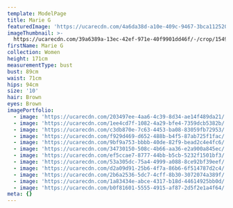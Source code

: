 ```yaml
---
template: ModelPage
title: Marie G
featuredImage: 'https://ucarecdn.com/4a6da38d-a10e-409c-9467-3bca11252082/'
imageThumbnail: >-
  https://ucarecdn.com/39a6389a-13ec-42ef-971e-40f9901dd46f/-/crop/1549x1482/83,0/-/preview/
firstName: Marie G
collection: Women
height: 171cm
measurementType: bust
bust: 89cm
waist: 71cm
hips: 94cm
size: '10'
hair: Brown
eyes: Brown
imagePortfolio:
  - image: 'https://ucarecdn.com/203497ee-4aa6-4c39-8d34-ae14f489da21/'
  - image: 'https://ucarecdn.com/1ee4cd7f-1082-4a29-bfe4-7359dcb5382b/'
  - image: 'https://ucarecdn.com/c3db870e-7c63-4453-ba08-83059fb72953/'
  - image: 'https://ucarecdn.com/f929d469-d652-488b-b4f5-87ab725f1fac/'
  - image: 'https://ucarecdn.com/9bf9a753-bbbb-40de-82f9-bead2c4e4fc6/'
  - image: 'https://ucarecdn.com/34730150-508c-4b66-aa36-e2a900a845ec/'
  - image: 'https://ucarecdn.com/ef5ccae7-8777-44bb-b5cb-5232f1501bf3/'
  - image: 'https://ucarecdn.com/53a305dc-75a4-4999-a088-8ce92bf39eef/'
  - image: 'https://ucarecdn.com/d2a09d91-25b6-4f7a-86b6-6f514787d2c4/'
  - image: 'https://ucarecdn.com/2b6a2536-5dc7-4cff-8b30-3072074a389f/'
  - image: 'https://ucarecdn.com/1a83434e-abce-4317-b18d-44614925bb0d/'
  - image: 'https://ucarecdn.com/b0f81601-5555-4915-af87-2d5f2e1a4f64/'
meta: {}
---
```


